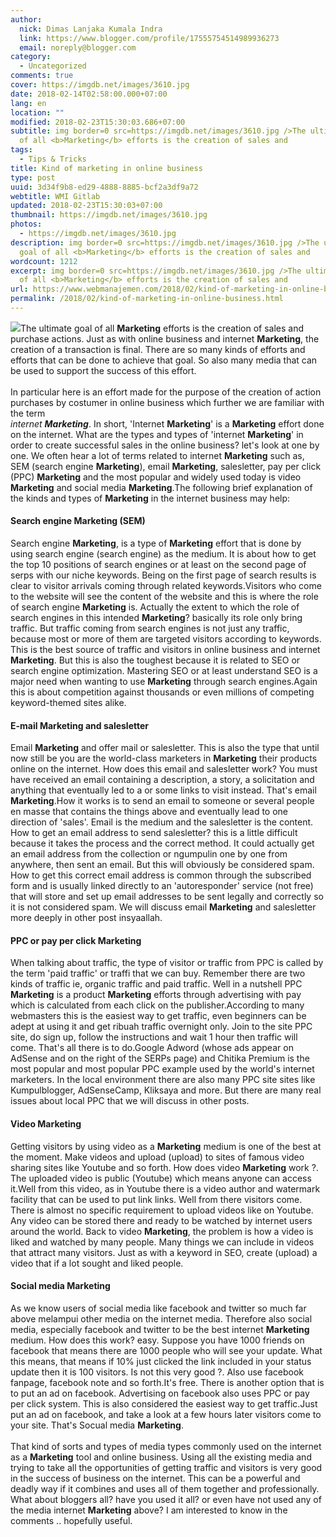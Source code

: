 ```yaml
---
author:
  nick: Dimas Lanjaka Kumala Indra
  link: https://www.blogger.com/profile/17555754514989936273
  email: noreply@blogger.com
category:
  - Uncategorized
comments: true
cover: https://imgdb.net/images/3610.jpg
date: 2018-02-14T02:58:00.000+07:00
lang: en
location: ""
modified: 2018-02-23T15:30:03.686+07:00
subtitle: img border=0 src=https://imgdb.net/images/3610.jpg />The ultimate goal
  of all <b>Marketing</b> efforts is the creation of sales and
tags:
  - Tips & Tricks
title: Kind of marketing in online business
type: post
uuid: 3d34f9b8-ed29-4888-8885-bcf2a3df9a72
webtitle: WMI Gitlab
updated: 2018-02-23T15:30:03+07:00
thumbnail: https://imgdb.net/images/3610.jpg
photos:
  - https://imgdb.net/images/3610.jpg
description: img border=0 src=https://imgdb.net/images/3610.jpg />The ultimate
  goal of all <b>Marketing</b> efforts is the creation of sales and
wordcount: 1212
excerpt: img border=0 src=https://imgdb.net/images/3610.jpg />The ultimate goal
  of all <b>Marketing</b> efforts is the creation of sales and
url: https://www.webmanajemen.com/2018/02/kind-of-marketing-in-online-business.html
permalink: /2018/02/kind-of-marketing-in-online-business.html
---
```


<img border="0" src="https://imgdb.net/images/3610.jpg">The ultimate goal of all <b>Marketing</b> efforts is the creation of sales and purchase actions. Just as with online business and internet <b>Marketing</b>, the creation of a transaction is final. There are so many kinds of efforts and efforts that can be done to achieve that goal. So also many media that can be used to support the success of this effort.<br><br>In particular here is an effort made for the purpose of the creation of action purchases by costumer in online business which further we are familiar with the term<br><em>internet <b>Marketing</b></em>. In short, 'Internet <b>Marketing</b>' is a <b>Marketing</b> effort done on the internet. What are the types and types of 'internet <b>Marketing</b>' in order to create successful sales in the online business? let's look at one by one. We often hear a lot of terms related to internet <b>Marketing</b> such as, SEM (search engine <b>Marketing</b>), email <b>Marketing</b>, salesletter, pay per click (PPC) <b>Marketing</b> and the most popular and widely used today is video <b>Marketing</b> and social media <b>Marketing</b>.The following brief explanation of the kinds and types of <b>Marketing</b> in the internet business may help:<br><h4><strong>Search engine <b>Marketing</b> (SEM)</strong></h4>Search engine <b>Marketing</b>, is a type of <b>Marketing</b> effort that is done by using search engine (search engine) as the medium. It is about how to get the top 10 positions of search engines or at least on the second page of serps with our niche keywords. Being on the first page of search results is clear to visitor arrivals coming through related keywords.Visitors who come to the website will see the content of the website and this is where the role of search engine <b>Marketing</b> is. Actually the extent to which the role of search engines in this intended <b>Marketing</b>? basically its role only bring traffic. But traffic coming from search engines is not just any traffic, because most or more of them are targeted visitors according to keywords. This is the best source of traffic and visitors in online business and internet <b>Marketing</b>. But this is also the toughest because it is related to SEO or search engine optimization. Mastering SEO or at least understand SEO is a major need when wanting to use <b>Marketing</b> through search engines.Again this is about competition against thousands or even millions of competing keyword-themed sites alike.<br><h4><strong>E-mail <b>Marketing</b> and salesletter</strong></h4>Email <b>Marketing</b> and offer mail or salesletter. This is also the type that until now still be you are the world-class marketers in <b>Marketing</b> their products online on the internet. How does this email and salesletter work? You must have received an email containing a description, a story, a solicitation and anything that eventually led to a or some links to visit instead. That's email <b>Marketing</b>.How it works is to send an email to someone or several people en masse that contains the things above and eventually lead to one direction of 'sales'. Email is the medium and the salesletter is the content. How to get an email address to send salesletter? this is a little difficult because it takes the process and the correct method. It could actually get an email address from the collection or ngumpulin one by one from anywhere, then sent an email. But this will obviously be considered spam. How to get this correct email address is common through the subscribed form and is usually linked directly to an 'autoresponder' service (not free) that will store and set up email addresses to be sent legally and correctly so it is not considered spam. We will discuss email <b>Marketing</b> and salesletter more deeply in other post insyaallah.<br><h4><strong>PPC or pay per click <b>Marketing</b></strong></h4>When talking about traffic, the type of visitor or traffic from PPC is called by the term 'paid traffic' or traffi that we can buy. Remember there are two kinds of traffic ie, organic traffic and paid traffic. Well in a nutshell PPC <b>Marketing</b> is a product <b>Marketing</b> efforts through advertising with pay which is calculated from each click on the publisher.According to many webmasters this is the easiest way to get traffic, even beginners can be adept at using it and get ribuah traffic overnight only. Join to the site PPC site, do sign up, follow the instructions and wait 1 hour then traffic will come. That's all there is to do.Google Adword (whose ads appear on AdSense and on the right of the SERPs page) and Chitika Premium is the most popular and most popular PPC example used by the world's internet marketers. In the local environment there are also many PPC site sites like Kumpulblogger, AdSenseCamp, Kliksaya and more. But there are many real issues about local PPC that we will discuss in other posts.<br><h4><strong>Video <b>Marketing</b></strong></h4>Getting visitors by using video as a <b>Marketing</b> medium is one of the best at the moment. Make videos and upload (upload) to sites of famous video sharing sites like Youtube and so forth. How does video <b>Marketing</b> work ?. The uploaded video is public (Youtube) which means anyone can access it.Well from this video, as in Youtube there is a video author and watermark facility that can be used to put link links. Well from there visitors come. There is almost no specific requirement to upload videos like on Youtube. Any video can be stored there and ready to be watched by internet users around the world. Back to video <b>Marketing</b>, the problem is how a video is liked and watched by many people. Many things we can include in videos that attract many visitors. Just as with a keyword in SEO, create (upload) a video that if a lot sought and liked people.<br><h4><strong>Social media <b>Marketing</b></strong></h4>As we know users of social media like facebook and twitter so much far above melampui other media on the internet media. Therefore also social media, especially facebook and twitter to be the best internet <b>Marketing</b> medium. How does this work? easy. Suppose you have 1000 friends on facebook that means there are 1000 people who will see your update. What this means, that means if 10% just clicked the link included in your status update then it is 100 visitors. Is not this very good ?. Also use facebook fanpage, facebook note and so forth.It's free. There is another option that is to put an ad on facebook. Advertising on facebook also uses PPC or pay per click system. This is also considered the easiest way to get traffic.Just put an ad on facebook, and take a look at a few hours later visitors come to your site. That's Socual media <b>Marketing</b>.<br><br>That kind of sorts and types of media types commonly used on the internet as a <b>Marketing</b> tool and online business. Using all the existing media and trying to take all the opportunities of getting traffic and visitors is very good in the success of business on the internet. This can be a powerful and deadly way if it combines and uses all of them together and professionally. What about bloggers all? have you used it all? or even have not used any of the media internet <b>Marketing</b> above? I am interested to know in the comments .. hopefully useful.